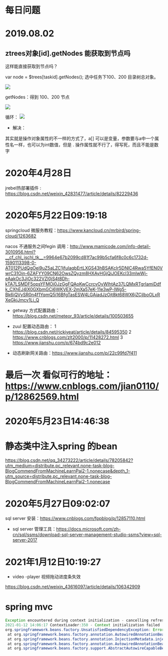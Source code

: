 # 每日问题


# 2019.08.02 

## ztrees对象[id].getNodes 能获取到节点吗
这样能直接获取到节点吗？

var node = $trees[taskid].getNodes();
选中任务下100、200 目录树总对象。



![](assets/000/01/01-1564729838834.png)

getNodes：得到 100、200 节点

![](assets/000/01/01-1564729905801.png)


循环：
![](assets/000/01/01-1564731953926.png)

* 解决：

其实就是操作对象属性的不一样的方式了，a[] 可以是变量，参数要与a中一个属性名一样，也可以为int数值，但是 . 操作属性就不行了，得写死，而且不能是数字


# 2020年4月28日 

 jrebel热部署插件 : https://blog.csdn.net/weixin_42831477/article/details/82229436 


 # 2020年5月22日09:19:18


 springcloud 微服务教程：https://www.kancloud.cn/mrbird/spring-cloud/1263682

 nacos 不通服务之间fegin 调用：http://www.mamicode.com/info-detail-3010956.html?__cf_chl_jschl_tk__=9964e67b2099cd81f7ac99b5cfa6f8c0c6c1732d-1590113398-0-AT012PUdQgOei9uZ5aLZC1jfulaqbErtLXGS43hBSAKcIr5DNlC4Rwa5YfEN0VwrC31Oin-6ZAFYY09CN62OwsZQyzm8HXAyHGjQiJOEKcl33mlwWj-eAakOc3JjOc322VZl0jS4t8Dh-kTA7LSMDF5opsYFMOi0JzGgFQAoKwCcrcvOyWlhtAz37LQMxRTgrIamiDdfk_CXhEJ4lX0GXbmGCi6WKVEX-2mXa57eK-11e3wP-lWg5-Bk6iQVySR0n4f1YqmQ5i16BfgTasESW4LGAiadJzOjt8kt68WX6jZCjlboOLxRXeGkjJmcv1Lj_Q


 * getway 方式配置路由：https://blog.csdn.net/meteor_93/article/details/100503655

 * zuul 配置动态路由：
 1 https://blog.csdn.net/rickiyeat/article/details/84595350
 2 https://www.cnblogs.com/zlt2000/p/11428272.html
 3 https://www.jianshu.com/p/674bd9c2e012
 * 动态刷新网关路由：https://www.jianshu.com/p/22c99fd7f411


 # 最后一次 看似可行的地址：https://www.cnblogs.com/jian0110/p/12862569.html

 

# 2020年5月23日14:46:38

# 静态类中注入spring 的bean

https://blog.csdn.net/qq_34273222/article/details/78205842?utm_medium=distribute.pc_relevant.none-task-blog-BlogCommendFromMachineLearnPai2-1.nonecase&depth_1-utm_source=distribute.pc_relevant.none-task-blog-BlogCommendFromMachineLearnPai2-1.nonecase

# 2020年5月27日09:02:07



sql server 安装：https://www.cnblogs.com/fppblog/p/12857110.html


*  sql server 管理工具：https://docs.microsoft.com/zh-cn/sql/ssms/download-sql-server-management-studio-ssms?view=sql-server-2017



# 2021年1月12日10:19:27

* video -player 视频拖动进度条失效

https://blog.csdn.net/weixin_43616097/article/details/106342909


# spring mvc  

```java
Exception encountered during context initialization - cancelling refresh attempt: org.springframework.beans.factory.UnsatisfiedDependencyException: Error creating bean with name 'pkgWorkRuntimeService': Unsatisfied dependency expressed through field 'JDBC_Driver'; nested exception is org.springframework.beans.factory.BeanExpressionException: Expression parsing failed; nested exception is org.springframework.expression.spel.SpelEvaluationException: EL1008E: Property or field 'DBconfigProperties' cannot be found on object of type 'org.springframework.beans.factory.config.BeanExpressionContext' - maybe not public?
2021-01-12 14:06:17 ContextLoader:350 - Context initialization failed
org.springframework.beans.factory.UnsatisfiedDependencyException: Error creating bean with name 'pkgWorkRuntimeService': Unsatisfied dependency expressed through field 'JDBC_Driver'; nested exception is org.springframework.beans.factory.BeanExpressionException: Expression parsing failed; nested exception is org.springframework.expression.spel.SpelEvaluationException: EL1008E: Property or field 'DBconfigProperties' cannot be found on object of type 'org.springframework.beans.factory.config.BeanExpressionContext' - maybe not public?
 at org.springframework.beans.factory.annotation.AutowiredAnnotationBeanPostProcessor$AutowiredFieldElement.inject(AutowiredAnnotationBeanPostProcessor.java:588)
 at org.springframework.beans.factory.annotation.InjectionMetadata.inject(InjectionMetadata.java:88)
 at org.springframework.beans.factory.annotation.AutowiredAnnotationBeanPostProcessor.postProcessPropertyValues(AutowiredAnnotationBeanPostProcessor.java:366)
 at org.springframework.beans.factory.support.AbstractAutowireCapableBeanFactory.populateBean(AbstractAutowireCapableBeanFactory.java:1264)
```
